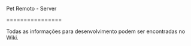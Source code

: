 Pet Remoto - Server

================


Todas as informações para desenvolvimento podem ser encontradas no Wiki.
